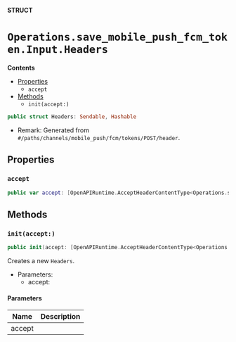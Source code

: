 **STRUCT**

# `Operations.save_mobile_push_fcm_token.Input.Headers`

**Contents**

- [Properties](#properties)
  - `accept`
- [Methods](#methods)
  - `init(accept:)`

```swift
public struct Headers: Sendable, Hashable
```

- Remark: Generated from `#/paths/channels/mobile_push/fcm/tokens/POST/header`.

## Properties
### `accept`

```swift
public var accept: [OpenAPIRuntime.AcceptHeaderContentType<Operations.save_mobile_push_fcm_token.AcceptableContentType>]
```

## Methods
### `init(accept:)`

```swift
public init(accept: [OpenAPIRuntime.AcceptHeaderContentType<Operations.save_mobile_push_fcm_token.AcceptableContentType>] = .defaultValues())
```

Creates a new `Headers`.

- Parameters:
  - accept:

#### Parameters

| Name | Description |
| ---- | ----------- |
| accept |  |